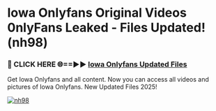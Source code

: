 # Iowa Onlyfans Original Videos 0nlyFans Leaked - Files Updated! (nh98)

<h3>🔴 CLICK HERE 🌐==►► <a href="https://tinyurl.com/2jnfzry5" rel="nofollow">Iowa Onlyfans Updated Files</a></h3>

Get Iowa Onlyfans and all content. Now you can access all videos and pictures of Iowa Onlyfans. New Updated Files 2025!

[![nh98](https://i.imgur.com/GyGTBgg.gif)](https://tinyurl.com/2jnfzry5)
